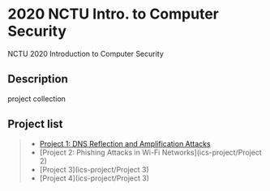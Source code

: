 # 2020 NCTU Intro. to Computer Security
NCTU 2020 Introduction to Computer Security
## Description
project collection

## Project list
>* [Project 1: DNS Reflection and Amplification Attacks](ics-project/Project1)
>* [Project 2: Phishing Attacks in Wi-Fi Networks](ics-project/Project 2)
>* [Project 3](ics-project/Project 3)
>* [Project 4](ics-project/Project 3)
